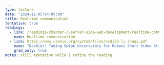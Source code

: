 ```yaml
---
type: lecture
date: "2024-11-05T14:00:00"
title: Realtime communication
tentative: true
readings:
  - link: /readings/chapter-3-server-side-web-development/realtime-communication/
    name: Realtime communication
  - link: https://www.usenix.org/system/files/nsdi23-li-zhuqi.pdf
    name: "Dashlet: Taming Swipe Uncertainty for Robust Short Video Streaming"
    grad_only: true
notes: still tentative while I refine the reading
---
```


